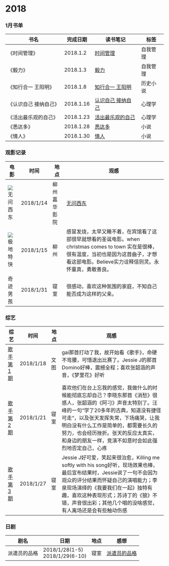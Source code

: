 # 2018

### 1月书单

| 书名          | 完成日期      | 读书笔记                                     | 标签   |
| ----------- | --------- | ---------------------------------------- | ---- |
| 《时间管理》      | 2018.1.2  | [时间管理](https://github.com/wangbo-thu/2018/blob/master/Reading/%E3%80%8A%E6%97%B6%E9%97%B4%E7%AE%A1%E7%90%86%E3%80%8B.md) | 自我管理 |
| 《毅力》        | 2018.1.3  | [毅力](https://github.com/wangbo-thu/2018/blob/master/Reading/%E3%80%8A%E6%AF%85%E5%8A%9B%E3%80%8B.md) | 自我管理 |
| 《知行合一 王阳明》  | 2018.1.8  | [知行合一 王阳明](https://github.com/wangbo-thu/2018/blob/master/Reading/%E3%80%8A%E7%9F%A5%E8%A1%8C%E5%90%88%E4%B8%80-%E7%8E%8B%E9%98%B3%E6%98%8E%E3%80%8B.md) | 历史小说 |
| 《认识自己 接纳自己》 | 2018.1.16 | [认识自己 接纳自己](https://github.com/wangbo-thu/2018/blob/master/Reading/%E3%80%8A%E8%AE%A4%E8%AF%86%E8%87%AA%E5%B7%B1-%E6%8E%A5%E7%BA%B3%E8%87%AA%E5%B7%B1%E3%80%8B.md) | 心理学  |
| 《活出最乐观的自己》  | 2018.1.23 | [活出最乐观的自己](https://github.com/wangbo-thu/2018/blob/master/Reading/%E3%80%8A%E6%B4%BB%E5%87%BA%E6%9C%80%E4%B9%90%E8%A7%82%E7%9A%84%E8%87%AA%E5%B7%B1%E3%80%8B.md) | 心理学  |
| 《悉达多》       | 2018.1.28 | [悉达多](https://github.com/wangbo-thu/2018/blob/master/Reading/%E3%80%8A%E6%82%89%E8%BE%BE%E5%A4%9A%E3%80%8B.md) | 小说   |
| 《情人》        | 2018.1.30 | [情人](https://github.com/wangbo-thu/2018/blob/master/Reading/%E3%80%8A%E6%83%85%E4%BA%BA%E3%80%8B.md) | 小说   |

### 观影记录

| 电影                                       | 时间        | 地点     | 观感                                       |
| ---------------------------------------- | --------- | ------ | ---------------------------------------- |
| ![无问西东](http://ougqc78n7.bkt.clouddn.com/%E6%97%A0%E9%97%AE%E8%A5%BF%E4%B8%9C.jpg?imageView/2/w/200/q/90) | 2018/1/14 | 柳州嘉华影院 | [无问西东](https://github.com/wangbo-thu/2018/blob/master/Reading/%E3%80%8A%E6%97%A0%E9%97%AE%E8%A5%BF%E4%B8%9C%E3%80%8B.md) |
| ![极地特快](http://ougqc78n7.bkt.clouddn.com/%E6%9E%81%E5%9C%B0%E7%89%B9%E5%BF%AB.jpg?imageView/2/w/200/q/90) | 2018/1/15 | 柳州     | 感冒发烧，太早又睡不着，在宾馆看了这部很早就想看的圣诞电影。when christmas comes to town 实在是很棒，很有温度，当初也是因为这首曲子，才想看这部电影。Believe实力诠释信则灵。永怀童真，勇敢善良。 |
| 奇迹男孩                                     | 2018/1/31 | 寝室     | 很感动，喜欢这种氛围的家庭，不知自己能否成为这样的父亲。             |



### 综艺

| 综艺                                       | 时间        | 地点   | 观感                                       |
| ---------------------------------------- | --------- | ---- | ---------------------------------------- |
| [歌手第1期](https://www.youtube.com/watch?v=bQWVom2HQBI) | 2018/1/18 | 文图   | gai那首打动了我，故开始看《歌手》，命硬不弯腰，可惜退出比赛了。Jessie J的那首Domino好棒，震撼全程；喜欢张韶涵的声音，《梦里花》好听 |
| [歌手第2期](https://www.youtube.com/watch?v=5Zj1NaOWDQQ) | 2018/1/21 | 寝室   | 喜欢他们在台上忘我的感觉，我做什么的时候能彻底忘却自己？李晓东那首《消愁》很感人，张韶涵的《阿刁》声音太特别了。汪峰的一句“学了20多年的古典，知道没有捷径可走“，以及张天发挥失常，下场痛哭，让我明白没有什么工作是简单的，都需要长久的努力，也会经历挫折。张天的反应太真实，和身边的朋友一样，竞演不如意时会如此强烈地否定自己，心疼 |
| [歌手第3期](https://www.youtube.com/watch?v=atkqGGsF42k&t=5196s) | 2018/1/27 | 寝室   | Jessie J好可爱，笑起来很治愈，Killing me softly with his song好听，现场效果也棒，最后宣布结果时，Jessie说了一句不会因为观众的评分结果而怀疑自己的演唱能力；李泉现场演绎的《我要我们在一起》独特有趣，喜欢这种表现形式；苏诗丁的《狼》不错，声音很出彩；其他几个唱的没啥感觉，有人离场还是会有些触动伤感 |

### 日剧

| 剧名     | 日期                                  | 地点   | 感想                                       |
| ------ | ----------------------------------- | ---- | ---------------------------------------- |
| 派遣员的品格 | 2018/1/28(1-5)<br />2018/1/29(6-10) | 寝室   | [派遣员的品格](https://github.com/wangbo-thu/2018/blob/master/Reading/%E6%B4%BE%E9%81%A3%E5%91%98%E7%9A%84%E5%93%81%E6%A0%BC.md) |



